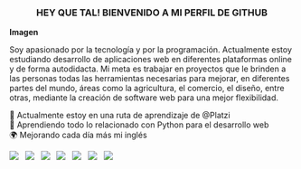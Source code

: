<h3 align="center">
HEY QUE TAL! BIENVENIDO A MI PERFIL DE GITHUB
</h3>

**Imagen**

<p align="left">
Soy apasionado por la tecnología y por la programación. Actualmente estoy estudiando desarrollo de aplicaciones web en diferentes plataformas online y de forma autodidacta.
Mi meta es trabajar en proyectos que le brinden a las personas todas las herramientas necesarias para mejorar, en diferentes partes del mundo, áreas como la agricultura, el comercio, el diseño, entre otras, mediante la creación de software web para una mejor flexibilidad.
</p>

<p align="left">
📖 Actualmente estoy en una ruta de aprendizaje de @Platzi<br>
🐍 Aprendiendo todo lo relacionado con Python para el desarrollo web<br>
🌍 Mejorando cada día más mi inglés<br>
</p>

<img src="https://img.shields.io/badge/linkedin-%230077B5.svg?&style=for-the-badge&logo=linkedin&logoColor=white" />&nbsp;&nbsp;
<img src="https://img.shields.io/badge/Platzi-98CA3F?style=for-the-badge&logo=platzi&logoColor=white" />&nbsp;&nbsp;
<img src="https://img.shields.io/badge/VSCode-0078D4?style=for-the-badge&logo=visual%20studio%20code&logoColor=white" />&nbsp;&nbsp;
<img src="https://img.shields.io/badge/Python-FFD43B?style=for-the-badge&logo=python&logoColor=blue" />&nbsp;&nbsp;
<img src="https://img.shields.io/badge/Python-FFD43B?style=for-the-badge&logo=python&logoColor=blue" />&nbsp;&nbsp;
<img src="https://img.shields.io/badge/GitHub-100000?style=for-the-badge&logo=github&logoColor=white" />&nbsp;&nbsp;
<img src="https://img.shields.io/badge/GIT-E44C30?style=for-the-badge&logo=git&logoColor=white" />&nbsp;&nbsp;




